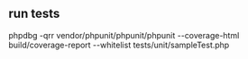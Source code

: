 ## run tests
phpdbg -qrr vendor/phpunit/phpunit/phpunit --coverage-html build/coverage-report --whitelist tests/unit/sampleTest.php